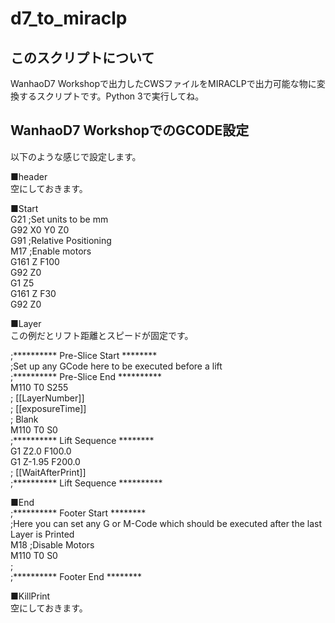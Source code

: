 # d7_to_miraclp

## このスクリプトについて
WanhaoD7 Workshopで出力したCWSファイルをMIRACLPで出力可能な物に変換するスクリプトです。Python 3で実行してね。

##  WanhaoD7 WorkshopでのGCODE設定
以下のような感じで設定します。  

■header  
空にしておきます。  

■Start  
G21 ;Set units to be mm  
G92 X0 Y0 Z0  
G91 ;Relative Positioning  
M17 ;Enable motors  
G161 Z F100  
G92 Z0  
G1 Z5  
G161 Z F30  
G92 Z0  

■Layer  
この例だとリフト距離とスピードが固定です。

;********** Pre-Slice Start ********  
;Set up any GCode here to be executed before a lift  
;********** Pre-Slice End **********  
M110 T0 S255  
;<Slice> [[LayerNumber]]  
;<Delay> [[exposureTime]]  
;<Slice> Blank  
M110 T0 S0  
;********** Lift Sequence ********  
G1 Z2.0 F100.0  
G1 Z-1.95 F200.0  
;<Delay> [[WaitAfterPrint]]  
;********** Lift Sequence **********  
  
■End  
;********** Footer Start ********  
;Here you can set any G or M-Code which should be executed after the last Layer is Printed  
M18 ;Disable Motors  
M110 T0 S0  
;<Completed>  
;********** Footer End ********  
  
■KillPrint  
空にしておきます。  

